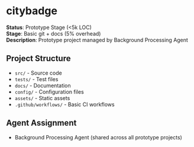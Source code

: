 # citybadge

**Status**: Prototype Stage (<5k LOC)  
**Stage**: Basic git + docs (5% overhead)  
**Description**: Prototype project managed by Background Processing Agent

## Project Structure
- `src/` - Source code
- `tests/` - Test files  
- `docs/` - Documentation
- `config/` - Configuration files
- `assets/` - Static assets
- `.github/workflows/` - Basic CI workflows

## Agent Assignment
- Background Processing Agent (shared across all prototype projects)